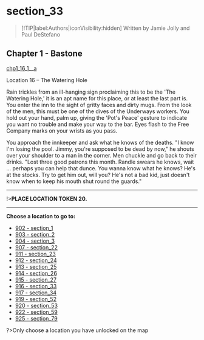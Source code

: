
# section_33

>[!TIP|label:Authors|iconVisibility:hidden]
>Written by Jamie Jolly and Paul DeStefano

## Chapter 1 - Bastone

[chp1_16_1__a](../../decomp/app/src/main/res/raw/chp1_16_1__a.mp3 ':include :type=audio')

Location 16 – The Watering Hole

Rain trickles from an ill-hanging sign proclaiming this to be the 'The Watering Hole,' it is an apt name for this place, or at least the last part is. You enter the inn to the sight of gritty faces and dirty mugs. From the look of the men, this must be one of the dives of the Underways workers. You hold out your hand, palm up, giving the 'Pot's Peace' gesture to indicate you want no trouble and make your way to the bar. Eyes flash to the Free Company marks on your wrists as you pass.

You approach the innkeeper and ask what he knows of the deaths. "I know I'm losing the pool. Jimmy, you're supposed to be dead by now," he shouts over your shoulder to a man in the corner. Men chuckle and go back to their drinks. "Lost three good patrons this month. Randle swears he knows, wait … perhaps you can help that dunce. You wanna know what he knows? He's at the stocks. Try to get him out, will you? He's not a bad kid, just doesn't know when to keep his mouth shut round the guards."

---

!>**PLACE LOCATION TOKEN 20.** 

---



**Choose a location to go to:**

- [902 - section_1](output/chapter1/section_1.md)
- [903 - section_2](output/chapter1/section_2.md)
- [904 - section_3](output/chapter1/section_3.md)
- [907 - section_22](output/chapter1/section_22.md)
- [911 - section_23](output/chapter1/section_23.md)
- [912 - section_24](output/chapter1/section_24.md)
- [913 - section_25](output/chapter1/section_25.md)
- [914 - section_26](output/chapter1/section_26.md)
- [915 - section_27](output/chapter1/section_27.md)
- [916 - section_33](output/chapter1/section_33.md)
- [917 - section_34](output/chapter1/section_34.md)
- [919 - section_52](output/chapter1/section_52.md)
- [920 - section_53](output/chapter1/section_53.md)
- [922 - section_59](output/chapter1/section_59.md)
- [925 - section_79](output/chapter1/section_79.md)


?>Only choose a location you have unlocked on the map


